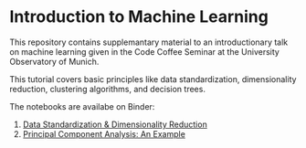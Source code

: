 # Introduction to Machine Learning

This repository contains supplemantary material to an introductionary talk on machine learning given in the Code Coffee Seminar at the University Observatory of Munich.

This tutorial covers basic principles like data standardization, dimensionality reduction, clustering algorithms, and decision trees.

The notebooks are availabe on Binder:

1. [Data Standardization & Dimensionality Reduction](https://mybinder.org/v2/gh/stammler/ml_intro/HEAD?labpath=notebooks%2F1_data.ipynb)
2. [Principal Component Analysis: An Example](https://mybinder.org/v2/gh/stammler/ml_intro/HEAD?labpath=notebooks%2F2_pca_example.ipynb)